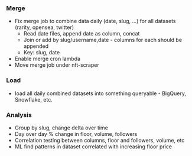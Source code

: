 

### Merge
- Fix merge job to combine data daily (date, slug, ...) for all datasets (rarity, opensea, twitter)
  - Read date files, append date as column, concat
  - Join or add by slug/username,date - columns for each should be appended
  - Key: slug, date
- Enable merge cron lambda
- Move merge job under nft-scraper 

### Load
- load all daily combined datasets into something queryable - BigQuery, Snowflake, etc.

### Analysis
- Group by slug, change delta over time
- Day over day % change in floor, volume, followers
- Correlation testing between columns, floor and followers, volume, etc
- ML find patterns in dataset correlated with increasing floor price